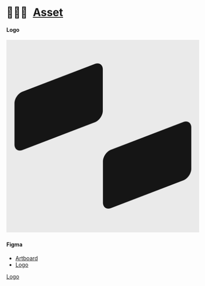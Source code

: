# 🧑🏻‍🎨 [Asset]

#### Logo

![Land](Land.png)

#### Figma

-   [Artboard](Artboard.fig)
-   [Logo](Logo.fig)

[Logo](Logo.fig)

[Asset]: https://github.com/CodeEditorLand/Asset
